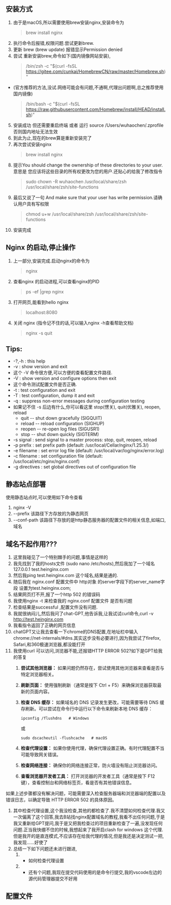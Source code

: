 ## 安装方式
1. 由于是macOS,所以需要使用brew安装nginx,安装命令为
    >   brew install nginx
2. 执行命令后报错,权限问题.尝试更新brew.
3. 更新 brew (brew update) 报错显示Permission denied
4. 尝试 重新安装brew,命令如下(国内镜像网站安装),
    >   /bin/zsh -c "$(curl -fsSL https://gitee.com/cunkai/HomebrewCN/raw/master/Homebrew.sh)"
- (官方推荐的方法,没试.网络可能会有问题,不通啊,代理出问题啊,总之推荐使用国内镜像)
    >   /bin/bash -c "$(curl -fsSL https://raw.githubusercontent.com/Homebrew/install/HEAD/install.sh)"
5. 安装成功 但还需要重启终端 或者 运行 source /Users/wuhaochen/.zprofile   否则国内地址无法生效
6. 到此为止,现在的brew算是重新安装完了
7. 再次尝试安装nginx
   >    brew install nginx
8. 提示You should change the ownership of these directories to your user.意思是 您应该将这些目录的所有权更改为您的用户.还贴心的给我了修改指令 
   >    sudo chown -R wuhaochen /usr/local/share/zsh /usr/local/share/zsh/site-functions
9. 最后又说了一句 And make sure that your user has write permission.请确认用户具有写权限
    >   chmod u+w /usr/local/share/zsh /usr/local/share/zsh/site-functions
10. 安装完成

## Nginx 的启动,停止操作
1. 上一部分,安装完成.启动nginx的命令为
   > nginx
2. 查看nginx 的启动进程,可以查看nginx的PID
   > ps -ef |grep nginx
3. 打开网页,能看到hello nginx 
   > localhost:8080
4. 关闭 nginx (指令记不住的话,可以输入nginx -h查看帮助文档)
   > nginx -s quit 
## Tips: 
   - -?,-h         : this help
   - -v            : show version and exit
   - 这个 -V 命令很方便,可以方便的查看配置文件路径.
   - -V            : show version and configure options then exit 
   - 这个命令测试配置文件是否正确.
   - -t            : test configuration and exit
   - -T            : test configuration, dump it and exit
   - -q            : suppress non-error messages during configuration testing
   - 如果记不住 -s 后边有什么,你可以看这里 stop(愣关), quit(优雅关), reopen, reload
     - quit    -- shut down gracefully (SIGQUIT)
     - reload  -- reload configuration (SIGHUP)
     - reopen  -- re-open log files (SIGUSR1)
     - stop    -- shut down quickly (SIGTERM)
   - -s signal     : send signal to a master process: stop, quit, reopen, reload
   - -p prefix     : set prefix path (default: /usr/local/Cellar/nginx/1.25.3/)
   - -e filename   : set error log file (default: /usr/local/var/log/nginx/error.log)
   - -c filename   : set configuration file (default: /usr/local/etc/nginx/nginx.conf)
   - -g directives : set global directives out of configuration file
## 静态站点部署
使用静态站点时,可以使用如下命令查看
1. nginx -V 
1. --prefix 该路径下方存放的为静态网页
1. --conf-path 该路径下存放的是http静态服务器的配置文件的相关信息,如端口,域名
## 域名不起作用???
1. 这里我碰见了一个特别棘手的问题,事情是这样的
1. 我先找到了我的hosts文件 (sudo nano /etc/hosts),然后我加了一个域名 127.0.0.1 test.heinginx.com
1. 然后我ping test.heinginx.com 这个域名,结果是通的.
1. 随后我在 nginx.conf 配置文件中 http对象 的server字段下的server_name字段 设置为test.heinginx.com;
1. 结果网页打不开,报了一个http 502 的错误码
1. 我使用nginx -t 来检查我的 nginx.conf 配置文件 是否有问题
1. 检查结果是successful ,配置文件没有问题.
1. 我就很纳闷儿,然后我问了chat-GPT,他告诉我,让我试试curl命令,curl -v http://test.heinginx.com 
1. 我看指令返回了正确的网页信息
1. chatGPT又让我去查看一下chrome的DNS配置,在地址栏中输入chrome://net-internals/#dns.其实这步没有必要进行,因为我尝试了firefox, Safari,和360极速浏览器,都没能打开
2. 我使用curl 可以访问,浏览器不能,还报错HTTP ERROR 502?如下是GPT给我的答复
      1.  **尝试其他浏览器：** 如果问题仍然存在，尝试使用其他浏览器来查看是否与特定浏览器相关。
          
      2.  **刷新页面：** 使用强制刷新（通常是按下 Ctrl + F5）来确保浏览器获取最新的页面内容。
          
      3.  **检查 DNS 缓存：** 如果域名的 DNS 记录发生更改，可能需要等待 DNS 缓存刷新。可以尝试在命令行中运行以下命令来刷新本地 DNS 缓存：
          
          `ipconfig /flushdns   # Windows`
          
          或
          
          `sudo dscacheutil -flushcache   # macOS`
          
      4.  **检查代理设置：** 如果你使用代理，确保代理设置正确。有时代理配置不当可能导致网关错误。
          
      5.  **检查网络连接：** 确保你的网络连接正常，防火墙没有阻止浏览器访问。
          
      6.  **查看浏览器开发者工具：** 打开浏览器的开发者工具（通常是按下 F12 键），查看控制台和网络标签页，看是否有其他错误信息。
    

如果上述步骤都没有解决问题，可能需要深入检查服务器端和浏览器端的配置以及错误日志，以确定导致 HTTP ERROR 502 的具体原因。
 1. 其中检查代理设置,这个我没检查,其他的都检查了.我不清楚如何检查代理.我又一次偏离了这个回答,我去B站找nginx配置域名的教程,我看不出任何问题,于是我又重新给GPT提问,我于是又把我检查过的项目重新检查了一遍,没发现任何问题.正当我快绷不住的时候,我想起来了我开启clash for windows 这个代理.但是我开的是直连模式,不应该存在给我代理的情况,但是我还是决定测试一把,我发现......好使了
 2. 总结一下如下问题还未进行跟进,
    1. - 如何检查代理设置
    2. - 还有个问题,我现在提交代码使用的是命令行提交,我的vscode左边的源代码管理器提交不好用
## 配置文件